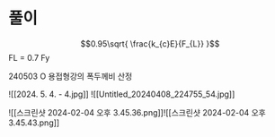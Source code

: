 # 풀이

$$0.95\sqrt{ \frac{k_{c}E}{F_{L}} }$$
FL = 0.7 Fy 


240503 O 용접형강의 폭두께비 산정

![[2024. 5. 4. - 4.jpg]]
![[Untitled_20240408_224755_54.jpg]]



![[스크린샷 2024-02-04 오후 3.45.36.png]]![[스크린샷 2024-02-04 오후 3.45.43.png]]